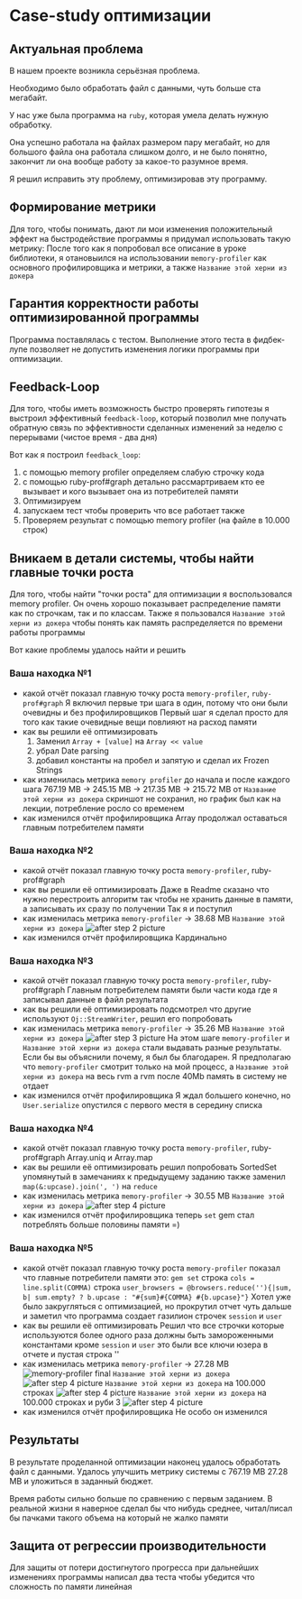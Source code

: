 # Case-study оптимизации

## Актуальная проблема
В нашем проекте возникла серьёзная проблема.

Необходимо было обработать файл с данными, чуть больше ста мегабайт.

У нас уже была программа на `ruby`, которая умела делать нужную обработку.

Она успешно работала на файлах размером пару мегабайт, но для большого файла она работала слишком долго, и не было понятно, закончит ли она вообще работу за какое-то разумное время.

Я решил исправить эту проблему, оптимизировав эту программу.

## Формирование метрики
Для того, чтобы понимать, дают ли мои изменения положительный эффект на быстродействие программы я придумал использовать такую метрику:
После того как я попробовал все описание в уроке библиотеки, я отановыился на использовании `memory-profiler` как основного профилировщика и метрики, а также `Название этой херни из докера`

## Гарантия корректности работы оптимизированной программы
Программа поставлялась с тестом. Выполнение этого теста в фидбек-лупе позволяет не допустить изменения логики программы при оптимизации.

## Feedback-Loop
Для того, чтобы иметь возможность быстро проверять гипотезы я выстроил эффективный `feedback-loop`, который позволил мне получать обратную связь по эффективности сделанных изменений за неделю с перерывами (чистое время - два дня)

Вот как я построил `feedback_loop`:
1. с помощью memory profiler определяем слабую строчку кода
2. с помощью ruby-prof#graph детально рассмартриваем кто ее вызывает и кого вызывает она из потребителей памяти
3. Оптимизируем
4. запускаем тест чтобы проверить что все работает также
5. Проверяем результат с помощью memory profiler (на файле в 10.000 строк)

## Вникаем в детали системы, чтобы найти главные точки роста
Для того, чтобы найти "точки роста" для оптимизации я воспользовался memory profiler. Он очень хорошо показывает распределение памяти как по строчкам, так и по классам. Также я пользовался `Название этой херни из докера` чтобы понять как память распределяется по времени работы программы

Вот какие проблемы удалось найти и решить

### Ваша находка №1
- какой отчёт показал главную точку роста
  `memory-profiler`, `ruby-prof#graph`
  Я включил первые три шага в один, потому что они были очевидны и без профилировщиков
  Первый шаг я сделал просто для того как такие очевидные вещи повлияют на расход памяти
- как вы решили её оптимизировать 
  1. Заменил `Array + [value]` на `Array << value`
  2. убрал Date parsing
  3. добавил константы на пробел и запятую и сделал их Frozen Strings
- как изменилась метрика
  `memory profiler` до начала и после каждого шага
  767.19 MB -> 245.15 MB -> 217.35 MB -> 215.72 MB
  от `Название этой херни из докера` скриншот не сохранил, но график был как на лекции, потребление росло со временем
- как изменился отчёт профилировщика
  Array продолжал оставаться главным потребителем памяти

### Ваша находка №2
- какой отчёт показал главную точку роста
  `memory-profiler`, ruby-prof#graph
- как вы решили её оптимизировать
  Даже в Readme сказано что нужно перестроить алгоритм так чтобы не хранить данные в памяти, а записывать их сразу по получении
  Так я и поступил
- как изменилась метрика
  `memory-profiler` -> 38.68 MB 
  `Название этой херни из докера`
  ![after step 2 picture](/optimization_tools/After_step_2.png)
- как изменился отчёт профилировщика
  Кардинально

### Ваша находка №3
- какой отчёт показал главную точку роста
  `memory-profiler`, ruby-prof#graph
  Главным потребителем памяти были части кода где я записывал данные в файл результата
- как вы решили её оптимизировать
  подсмотрел что другие используют `Oj::StreamWriter`, решил его попробовать
- как изменилась метрика
  `memory-profiler` -> 35.26 MB 
  `Название этой херни из докера`
  ![after step 3 picture](/optimization_tools/After_step_3.png)
  На этом шаге `memory-profiler` и `Название этой херни из докера` стали выдавать разные результаты.
  Если бы вы объяснили почему, я был бы благодарен.
  Я предполагаю что `memory-profiler` смотрит только на мой процесс, а `Название этой херни из докера` на весь rvm
  а rvm после 40Mb память в систему не отдает
- как изменился отчёт профилировщика
  Я ждал большего конечно, но `User.serialize` опустился с первого местя в середину списка
  
### Ваша находка №4
- какой отчёт показал главную точку роста
  `memory-profiler`, ruby-prof#graph
  Array.uniq и Array.map
- как вы решили её оптимизировать
  решил попробовать SortedSet упомянутый в замечаниях к предыдущему заданию
  также заменил `map(&:upcase).join(', ')` на `reduce`
- как изменилась метрика
  `memory-profiler` -> 30.55 MB
  `Название этой херни из докера`
  ![after step 4 picture](/optimization_tools/After_step_4.png)
- как изменился отчёт профилировщика
  теперь `set` gem стал потреблять больше половины памяти =)

### Ваша находка №5
- какой отчёт показал главную точку роста
  `memory-profiler` показал что главные потребители памяти это:
  `gem set`
  строка `cols = line.split(COMMA)`
  строка `user_browsers = @browsers.reduce(''){|sum, b| sum.empty? ? b.upcase : "#{sum}#{COMMA} #{b.upcase}"}`
  Хотел уже было закругляться с оптимизацией, но прокрутил отчет чуть дальше и заметил что программа создает газилион строчек `session` и `user`
- как вы решили её оптимизировать
  Решил что все строчки которые используются более одного раза должны быть замороженными константами
  кроме `session` и `user` это были все ключи юзера в отчете и пустая строка ''
- как изменилась метрика
  `memory-profiler` -> 27.28 MB
  ![memory-profiler final](/optimization_tools/memory_profiler_final.png)
  `Название этой херни из докера`
  ![after step 4 picture](/optimization_tools/After_step_5.png)
  `Название этой херни из докера` на 100.000 строках
  ![after step 4 picture](/optimization_tools/After_step_5_big_file.png)
  `Название этой херни из докера` на 100.000 строках и руби 3
  ![after step 4 picture](/optimization_tools/After_step_5_big_file_ruby_3.png)
- как изменился отчёт профилировщика
  Не особо он изменился

## Результаты
В результате проделанной оптимизации наконец удалось обработать файл с данными.
Удалось улучшить метрику системы с 767.19 MB 27.28 MB и уложиться в заданный бюджет.

Время работы сильно больше по сравнению с первым заданием. В реальной жизни я наверное сделал бы что нибудь среднее, читал/писал бы пачками такого объема на который не жалко памяти

## Защита от регрессии производительности
Для защиты от потери достигнутого прогресса при дальнейших изменениях программы написал два теста чтобы убедится что сложность по памяти линейная
